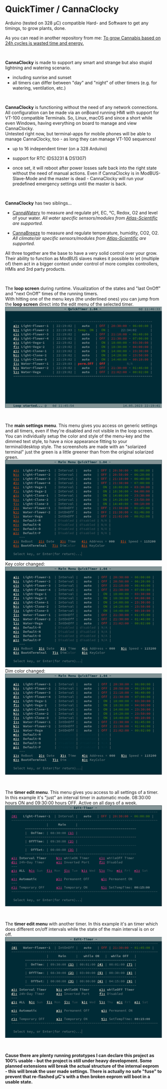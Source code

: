 # QuickTimer / CannaClocky
Arduino (tested on 328 µC) compatible Hard- and Software to get any timings, to grow plants, done.

As you can read in another repository from me: <a href="https://github.com/CannaParts/LetsGrowSmart/blob/main/FastVegaFlowerLowPower.md">To grow Cannabis based on 24h cycles is wasted time and energy.</a>

<br>

**CannaClocky** is made to support any smart and strange but also stupid lightning and watering scenario.

- including sunrise and sunset
- all timers can differ between "day" and "night" of other timers (e.g. for watering, ventilation, etc.)

<br>

**CannaClocky** is functioning without the need of any network connections. All configuration can be made via an onBoard running HMI with support for VT-100 compatible Terminals. So, Linux, macOS and since a short while even Windows, having everything on board to manage and view CannaClocky.  
Untested right now, but terminal-apps for mobile phones will be able to manage CannaClocky, too - as long they can manage VT-100 sequences!

- up to 16 independent timer (on a 328  Arduino)

- support for RTC (DS3231 & DS1307)

- once set, it will reboot after power losses safe back into the right state without the need of manual actions. Even if CannaClocky is in ModBUS-Slave-Mode and the master is dead - CannaClocky will run your predefined emergency settings until the master is back.


<br>

**CannaClocky** has two siblings...

- <a href="https://github.com/PitWD/QuickWater"> CannaWatery</a> to measure and regulate pH, EC, °C, Redox, O2 and level of your water. *All water specific sensors/modules from <a href="https://atlas-scientific.com/"> Atlas-Scientific</a> are supported.* 

- <a href="https://github.com/PitWD/QuickAir"> CannaBreeze</a> to measure and regulate temperature, humidity, CO2, O2. *All climate/air specific sensors/modules from <a href="https://atlas-scientific.com/"> Atlas-Scientific</a> are supported.*

All three together are the base to have a very solid control over your grow. Their ability to function as ModBUS slaves makes it possible to let (multiple of) them act in a bigger context under control of more complex controllers, HMIs and 3rd party products.

<br>

The **loop screen** during runtime. Visualization of the states and "last OnOff" and "next OnOff" times of the running timers.  
With hitting one of the menu keys (the underlined ones) you can jump from the **loop screen** direct into the edit menu of the selected timer.
![Loop Screen](/images/Auswahl_001.png)

<br>

The **main settings menu**. This menu gives you access on generic settings and all timers, even if they're disabled and not visible in the loop screen.  
You can individually setup the color and style of the menu-key and the dimmed text style, to have a nice appearance fitting to your terminal/desktop style. The screenshots are made with an "solarized terminal" just the green is a little greener than from the original solarized green.
![Main Screen](/images/Auswahl_002.png)
Key color changed:
![Main Screen](/images/Auswahl_003.png)
Dim color changed:
![Main Screen](/images/Auswahl_004.png)

<br>

The **timer edit menu**. This menu gives you access to all settings of a timer.  
In this example it's "just" an interval timer in automatic mode. 08:30:00 hours ON and 09:30:00 hours OFF. Active on all days of a week.
![Main Screen](/images/Auswahl_005.png)

<br>

The **timer edit menu** with another timer. 
In this example it's an timer which does different on/off intervals while the state of the main interval is on or off.
![Main Screen](/images/Auswahl_006.png)

<br>

**Cause there are plenty running prototypes I can declare this project as 100% usable - but the project is still under heavy development. Some planned extensions will break the actual structure of the internal eeprom - this will break the user made settings. There is actually no safe "fuse" to prevent that re-flashed µC's with a then broken eeprom will boot in a usable state.**